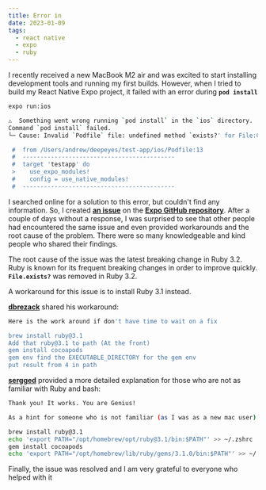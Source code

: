 ```yaml
---
title: Error in 
date: 2023-01-09
tags:
  - react native
  - expo
  - ruby
---
```


I recently received a new MacBook M2 air and was excited to start installing development tools and running my first builds. However, when I tried to build my React Native Expo project, it failed with an error during **`pod install`**

```bash
expo run:ios

⚠️  Something went wrong running `pod install` in the `ios` directory.
Command `pod install` failed.
└─ Cause: Invalid `Podfile` file: undefined method `exists?' for File:Class.

 #  from /Users/andrew/deepeyes/test-app/ios/Podfile:13
 #  -------------------------------------------
 #  target 'testapp' do
 >    use_expo_modules!
 #    config = use_native_modules!
 #  -------------------------------------------
```

I searched online for a solution to this error, but couldn't find any information. So, I created [**an issue**](https://github.com/expo/expo/issues/20707) on the [**Expo GitHub repository**](https://github.com/expo/expo). After a couple of days without a response, I was surprised to see that other people had encountered the same issue and even provided workarounds and the root cause of the problem. There were so many knowledgeable and kind people who shared their findings.

The root cause of the issue was the latest breaking change in Ruby 3.2. Ruby is known for its frequent breaking changes in order to improve quickly. **`File.exists?`** was removed in Ruby 3.2.

A workaround for this issue is to install Ruby 3.1 instead.

[**dbrezack**](https://github.com/dbrezack) shared his workaround:

```bash
Here is the work around if don't have time to wait on a fix

brew install ruby@3.1
Add that ruby@3.1 to path (At the front)
gem install cocoapods
gem env find the EXECUTABLE_DIRECTORY for the gem env
put result from 4 in path
```

[**sergged**](https://github.com/Sergged) provided a more detailed explanation for those who are not as familiar with Ruby and bash:

```bash
Thank you! It works. You are Genius!

As a hint for someone who is not familiar (as I was as a new mac user) and using default homerew and shell settings:

brew install ruby@3.1
echo 'export PATH="/opt/homebrew/opt/ruby@3.1/bin:$PATH"' >> ~/.zshrc
gem install cocoapods
echo 'export PATH="/opt/homebrew/lib/ruby/gems/3.1.0/bin:$PATH"' >> ~/.zshrc
```

Finally, the issue was resolved and I am very grateful to everyone who helped with it

